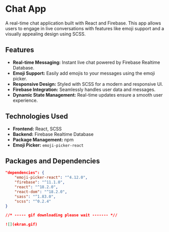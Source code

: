 # Chat App

A real-time chat application built with React and Firebase. This app allows users to engage in live conversations with features like emoji support and a visually appealing design using SCSS.

## Features

- **Real-time Messaging:** Instant live chat powered by Firebase Realtime Database.
- **Emoji Support:** Easily add emojis to your messages using the emoji picker.
- **Responsive Design:** Styled with SCSS for a modern and responsive UI.
- **Firebase Integration:** Seamlessly handles user data and messages.
- **Dynamic State Management:** Real-time updates ensure a smooth user experience.

## Technologies Used

- **Frontend:** React, SCSS
- **Backend:** Firebase Realtime Database
- **Package Management:** npm
- **Emoji Picker:** `emoji-picker-react`

## Packages and Dependencies

```json
"dependencies": {
    "emoji-picker-react": "^4.12.0",
    "firebase": "^11.1.0",
    "react": "^18.2.0",
    "react-dom": "^18.2.0",
    "sass": "^1.83.0",
    "scss": "^0.2.4"
}

//* ----- gif downloading please wait ------- *//

![](ekran.gif)